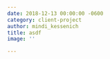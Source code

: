 ```yaml
---
date: 2018-12-13 00:00:00 -0600
category: client-project
author: mindi_kessenich
title: asdf
image: ''

---
```


